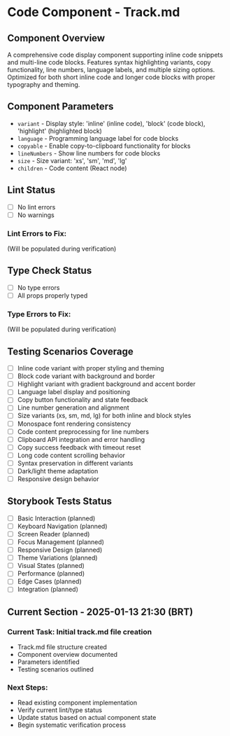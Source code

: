 # Code Component - Track.md

## Component Overview

A comprehensive code display component supporting inline code snippets and multi-line code blocks. Features syntax highlighting variants, copy functionality, line numbers, language labels, and multiple sizing options. Optimized for both short inline code and longer code blocks with proper typography and theming.

## Component Parameters

- `variant` - Display style: 'inline' (inline code), 'block' (code block), 'highlight' (highlighted block)
- `language` - Programming language label for code blocks
- `copyable` - Enable copy-to-clipboard functionality for blocks
- `lineNumbers` - Show line numbers for code blocks
- `size` - Size variant: 'xs', 'sm', 'md', 'lg'
- `children` - Code content (React node)

## Lint Status

- [ ] No lint errors
- [ ] No warnings

### Lint Errors to Fix:

(Will be populated during verification)

## Type Check Status

- [ ] No type errors
- [ ] All props properly typed

### Type Errors to Fix:

(Will be populated during verification)

## Testing Scenarios Coverage

- [ ] Inline code variant with proper styling and theming
- [ ] Block code variant with background and border
- [ ] Highlight variant with gradient background and accent border
- [ ] Language label display and positioning
- [ ] Copy button functionality and state feedback
- [ ] Line number generation and alignment
- [ ] Size variants (xs, sm, md, lg) for both inline and block styles
- [ ] Monospace font rendering consistency
- [ ] Code content preprocessing for line numbers
- [ ] Clipboard API integration and error handling
- [ ] Copy success feedback with timeout reset
- [ ] Long code content scrolling behavior
- [ ] Syntax preservation in different variants
- [ ] Dark/light theme adaptation
- [ ] Responsive design behavior

## Storybook Tests Status

- [ ] Basic Interaction (planned)
- [ ] Keyboard Navigation (planned)
- [ ] Screen Reader (planned)
- [ ] Focus Management (planned)
- [ ] Responsive Design (planned)
- [ ] Theme Variations (planned)
- [ ] Visual States (planned)
- [ ] Performance (planned)
- [ ] Edge Cases (planned)
- [ ] Integration (planned)

## Current Section - 2025-01-13 21:30 (BRT)

### Current Task: Initial track.md file creation

- Track.md file structure created
- Component overview documented
- Parameters identified
- Testing scenarios outlined

### Next Steps:

- Read existing component implementation
- Verify current lint/type status
- Update status based on actual component state
- Begin systematic verification process
